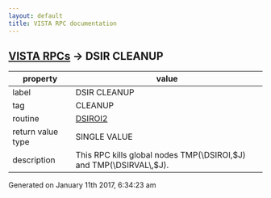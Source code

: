 ```yaml
---
layout: default
title: VISTA RPC documentation
---
```




## [VISTA RPCs](TableOfContent.md) &#8594; DSIR CLEANUP 

 property | value 
--- | --- 
 label | DSIR CLEANUP
 tag | CLEANUP
 routine | [DSIROI2](http://code.osehra.org/dox/Routine_DSIROI2_source.html)
 return value type | SINGLE VALUE
 description | This RPC kills global nodes TMP(\DSIROI\,$J) and TMP(\DSIRVAL\,$J).




Generated on January 11th 2017, 6:34:23 am